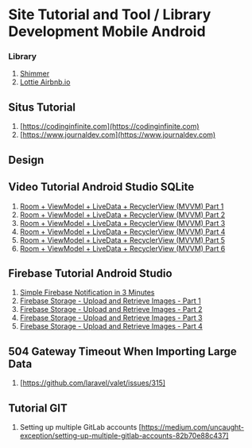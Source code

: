 # Site Tutorial and Tool / Library Development Mobile Android

### Library
1. [Shimmer](https://github.com/facebook/shimmer-android) 
2. [Lottie Airbnb.io](https://airbnb.io/lottie/#/android)


## Situs Tutorial
1. [https://codinginfinite.com](https://codinginfinite.com)
2. [https://www.journaldev.com](https://www.journaldev.com)

## Design



## Video Tutorial Android Studio SQLite
1. [Room + ViewModel + LiveData + RecyclerView (MVVM) Part 1](https://www.youtube.com/watch?v=ARpn-1FPNE4&list=PLrnPJCHvNZuAPyh6nRXsvf5hF48SJWdJb)
2. [Room + ViewModel + LiveData + RecyclerView (MVVM) Part 2](https://www.youtube.com/watch?v=Jwdty9jQN0E&list=PLrnPJCHvNZuAPyh6nRXsvf5hF48SJWdJb&index=2)
3. [Room + ViewModel + LiveData + RecyclerView (MVVM) Part 3](https://www.youtube.com/watch?v=0cg09tlAAQ0&list=PLrnPJCHvNZuAPyh6nRXsvf5hF48SJWdJb&index=3)
4. [Room + ViewModel + LiveData + RecyclerView (MVVM) Part 4](https://www.youtube.com/watch?v=HhmA9S53XV8&list=PLrnPJCHvNZuAPyh6nRXsvf5hF48SJWdJb&index=4)
5. [Room + ViewModel + LiveData + RecyclerView (MVVM) Part 5](https://www.youtube.com/watch?v=JLwW5HivZg4&list=PLrnPJCHvNZuAPyh6nRXsvf5hF48SJWdJb&index=5)
6. [Room + ViewModel + LiveData + RecyclerView (MVVM) Part 6](https://www.youtube.com/watch?v=reSPN7mgshI&list=PLrnPJCHvNZuAPyh6nRXsvf5hF48SJWdJb&index=6)


## Firebase Tutorial Android Studio
1. [Simple Firebase Notification in 3 Minutes](https://www.youtube.com/watch?v=JVokoelQ1RI&list=PLrnPJCHvNZuBf5KH4XXOthtgo6E4Epjl8)
2. [Firebase Storage - Upload and Retrieve Images - Part 1](https://www.youtube.com/watch?v=MfCiiTEwt3g&list=PLrnPJCHvNZuBf5KH4XXOthtgo6E4Epjl8&index=2)
3. [Firebase Storage - Upload and Retrieve Images - Part 2](https://www.youtube.com/watch?v=gqIWrNitbbk&list=PLrnPJCHvNZuBf5KH4XXOthtgo6E4Epjl8&index=3)
4. [Firebase Storage - Upload and Retrieve Images - Part 3](https://www.youtube.com/watch?v=lPfQN-Sfnjw&list=PLrnPJCHvNZuBf5KH4XXOthtgo6E4Epjl8&index=4)
5. [Firebase Storage - Upload and Retrieve Images - Part 4](https://www.youtube.com/watch?v=3LnMk0-k8bw&list=PLrnPJCHvNZuBf5KH4XXOthtgo6E4Epjl8&index=5)

## 504 Gateway Timeout When Importing Large Data
1. [https://github.com/laravel/valet/issues/315]

## Tutorial GIT
1. Setting up multiple GitLab accounts [https://medium.com/uncaught-exception/setting-up-multiple-gitlab-accounts-82b70e88c437]
